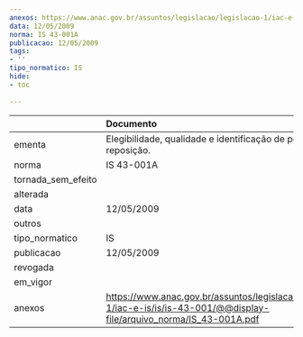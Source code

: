 ```yaml
---
anexos: https://www.anac.gov.br/assuntos/legislacao/legislacao-1/iac-e-is/is/is-43-001/@@display-file/arquivo_norma/IS_43-001A.pdf
data: 12/05/2009
norma: IS 43-001A
publicacao: 12/05/2009
tags:
- ''
tipo_normatico: IS
hide: 
- toc 
 
---
```


|                    | Documento                                                                                                                  |
|:-------------------|:---------------------------------------------------------------------------------------------------------------------------|
| ementa             | Elegibilidade, qualidade e identificação de peças de reposição.                                                            |
| norma              | IS 43-001A                                                                                                                 |
| tornada_sem_efeito |                                                                                                                            |
| alterada           |                                                                                                                            |
| data               | 12/05/2009                                                                                                                 |
| outros             |                                                                                                                            |
| tipo_normatico     | IS                                                                                                                         |
| publicacao         | 12/05/2009                                                                                                                 |
| revogada           |                                                                                                                            |
| em_vigor           |                                                                                                                            |
| anexos             | https://www.anac.gov.br/assuntos/legislacao/legislacao-1/iac-e-is/is/is-43-001/@@display-file/arquivo_norma/IS_43-001A.pdf |